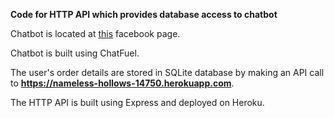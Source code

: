 **Code for HTTP API which provides database access to chatbot**

Chatbot is located at [this](https://www.facebook.com/Test-110486047413100/) facebook page.

Chatbot is built using ChatFuel.

The user's order details are stored in SQLite database by making an API call to **https://nameless-hollows-14750.herokuapp.com**. 

The HTTP API is built using Express and deployed on Heroku.


